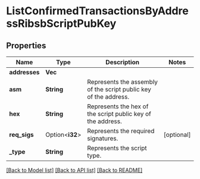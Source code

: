 # ListConfirmedTransactionsByAddressRibsbScriptPubKey

## Properties

Name | Type | Description | Notes
------------ | ------------- | ------------- | -------------
**addresses** | **Vec<String>** |  | 
**asm** | **String** | Represents the assembly of the script public key of the address. | 
**hex** | **String** | Represents the hex of the script public key of the address. | 
**req_sigs** | Option<**i32**> | Represents the required signatures. | [optional]
**_type** | **String** | Represents the script type. | 

[[Back to Model list]](../README.md#documentation-for-models) [[Back to API list]](../README.md#documentation-for-api-endpoints) [[Back to README]](../README.md)


